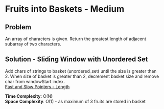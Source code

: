 # Fruits into Baskets - Medium

## Problem
An array of characters is given. Return the greatest length of adjacent subarray of two characters.

## Solution - Sliding Window with Unordered Set
Add chars of strings to basket (unordered_set) until the size is greater than 2. When size of basket is greater than 2, decrement basket size and remove char from windowStart index. <br />
[Fast and Slow Pointers - Length](https://github.com/jecjung520/Algorithm/blob/main/Coding%20Patterns/Fast%20and%20Slow%20Pointers/1.%20LinkedList%20Cycles-%20Easy/cycleLength.cc)

**Time Complexity**: O(N) <br />
**Space Complexity**: O(1) - as maximum of 3 fruits are stored in basket